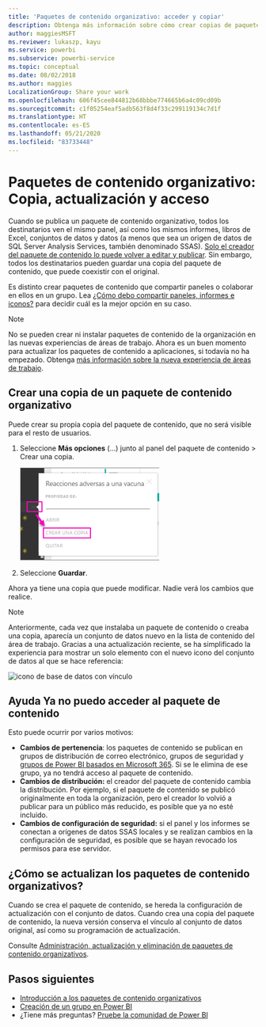```yaml
---
title: 'Paquetes de contenido organizativo: acceder y copiar'
description: Obtenga más información sobre cómo crear copias de paquetes de contenido organizativos en Power BI y cómo solucionar problemas.
author: maggiesMSFT
ms.reviewer: lukaszp, kayu
ms.service: powerbi
ms.subservice: powerbi-service
ms.topic: conceptual
ms.date: 08/02/2018
ms.author: maggies
LocalizationGroup: Share your work
ms.openlocfilehash: 606f45cee844812b68bbbe774665b6a4c09cd09b
ms.sourcegitcommit: c1f05254eaf5adb563f8d4f33c299119134c7d1f
ms.translationtype: HT
ms.contentlocale: es-ES
ms.lasthandoff: 05/21/2020
ms.locfileid: "83733448"
---
```

# <a name="organizational-content-packs-copy-refresh-and-get-access"></a>Paquetes de contenido organizativo: Copia, actualización y acceso

Cuando se publica un paquete de contenido organizativo, todos los destinatarios ven el mismo panel, así como los mismos informes, libros de Excel, conjuntos de datos y datos (a menos que sea un origen de datos de SQL Server Analysis Services, también denominado SSAS).  [Solo el creador del paquete de contenido lo puede volver a editar y publicar](service-organizational-content-pack-manage-update-delete.md).  Sin embargo, todos los destinatarios pueden guardar una copia del paquete de contenido, que puede coexistir con el original.

Es distinto crear paquetes de contenido que compartir paneles o colaborar en ellos en un grupo. Lea [¿Cómo debo compartir paneles, informes e iconos?](service-how-to-collaborate-distribute-dashboards-reports.md) para decidir cuál es la mejor opción en su caso.

> [!NOTE]
> No se pueden crear ni instalar paquetes de contenido de la organización en las nuevas experiencias de áreas de trabajo. Ahora es un buen momento para actualizar los paquetes de contenido a aplicaciones, si todavía no ha empezado. Obtenga [más información sobre la nueva experiencia de áreas de trabajo](service-create-the-new-workspaces.md).
>

## <a name="create-a-copy-of-an-organizational-content-pack"></a>Crear una copia de un paquete de contenido organizativo
Puede crear su propia copia del paquete de contenido, que no será visible para el resto de usuarios.

1. Seleccione **Más opciones** (...) junto al panel del paquete de contenido > Crear una copia.

    ![](media/service-organizational-content-pack-copy-refresh-access/power-bi-create-copy-organizational-content-pack.png)
2. Seleccione **Guardar**.  

Ahora ya tiene una copia que puede modificar. Nadie verá los cambios que realice.

> [!NOTE]
> Anteriormente, cada vez que instalaba un paquete de contenido o creaba una copia, aparecía un conjunto de datos nuevo en la lista de contenido del área de trabajo. Gracias a una actualización reciente, se ha simplificado la experiencia para mostrar un solo elemento con el nuevo icono del conjunto de datos al que se hace referencia:
>
> ![icono de base de datos con vínculo](media/service-organizational-content-pack-copy-refresh-access/power-bi-dataset-reference-icon.png)
>

## <a name="help--i-can-no-longer-access-the-content-pack"></a>Ayuda  Ya no puedo acceder al paquete de contenido
Esto puede ocurrir por varios motivos:

* **Cambios de pertenencia**:  los paquetes de contenido se publican en grupos de distribución de correo electrónico, grupos de seguridad y [grupos de Power BI basados en Microsoft 365](https://support.office.com/article/Create-a-group-in-Office-365-7124dc4c-1de9-40d4-b096-e8add19209e9).  Si se le elimina de ese grupo, ya no tendrá acceso al paquete de contenido.
* **Cambios de distribución:** el creador del paquete de contenido cambia la distribución. Por ejemplo, si el paquete de contenido se publicó originalmente en toda la organización, pero el creador lo volvió a publicar para un público más reducido, es posible que ya no esté incluido.
* **Cambios de configuración de seguridad:** si el panel y los informes se conectan a orígenes de datos SSAS locales y se realizan cambios en la configuración de seguridad, es posible que se hayan revocado los permisos para ese servidor.

## <a name="how-are-organizational-content-packs-refreshed"></a>¿Cómo se actualizan los paquetes de contenido organizativos?
Cuando se crea el paquete de contenido, se hereda la configuración de actualización con el conjunto de datos.  Cuando crea una copia del paquete de contenido, la nueva versión conserva el vínculo al conjunto de datos original, así como su programación de actualización.

Consulte [Administración, actualización y eliminación de paquetes de contenido organizativos](service-organizational-content-pack-manage-update-delete.md).

## <a name="next-steps"></a>Pasos siguientes
* [Introducción a los paquetes de contenido organizativos](service-organizational-content-pack-introduction.md)
* [Creación de un grupo en Power BI](service-create-distribute-apps.md)
* ¿Tiene más preguntas? [Pruebe la comunidad de Power BI](https://community.powerbi.com/)
